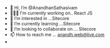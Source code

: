 - 👋 Hi, I’m @AnandhanSathasivam
- 👨🏽‍💻 I'm currently working on.. React JS
- 👀 I’m interested in ...Sitecore
- 🌱 I’m currently learning ...Sitecore
- 💞️ I’m looking to collaborate on ... Sitecore
- 📫 How to reach me ... anandh.web@live.com
- 

<!---
AnandhanSathasivam/AnandhanSathasivam is a ✨ special ✨ repository because its `README.md` (this file) appears on your GitHub profile.
You can click the Preview link to take a look at your changes.
--->
